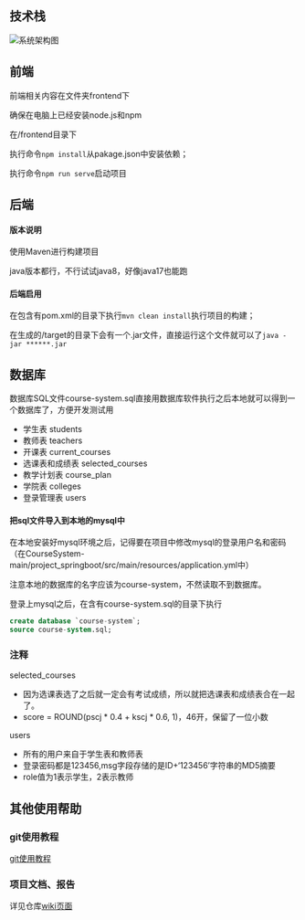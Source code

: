 ## 技术栈

![系统架构图](https://s2.loli.net/2023/11/04/6MXEqsY5A8lTzGD.png)

## 前端

前端相关内容在文件夹frontend下

确保在电脑上已经安装node.js和npm



在/frontend目录下

执行命令`npm install`从pakage.json中安装依赖；

执行命令`npm run serve`启动项目



## 后端

#### 版本说明

使用Maven进行构建项目

java版本都行，不行试试java8，好像java17也能跑



#### 后端启用

在包含有pom.xml的目录下执行`mvn clean install`执行项目的构建；

在生成的/target的目录下会有一个.jar文件，直接运行这个文件就可以了`java -jar ******.jar`



## 数据库

数据库SQL文件course-system.sql直接用数据库软件执行之后本地就可以得到一个数据库了，方便开发测试用

-   学生表 students
-   教师表 teachers
-   开课表 current_courses
-   选课表和成绩表 selected_courses
-   教学计划表 course_plan
-   学院表 colleges
-   登录管理表 users



#### 把sql文件导入到本地的mysql中

在本地安装好mysql环境之后，记得要在项目中修改mysql的登录用户名和密码（在CourseSystem-main/project_springboot/src/main/resources/application.yml中）

注意本地的数据库的名字应该为course-system，不然读取不到数据库。

登录上mysql之后，在含有course-system.sql的目录下执行

```sql
create database `course-system`;
source course-system.sql;
```



### 注释

selected_courses

-   因为选课表选了之后就一定会有考试成绩，所以就把选课表和成绩表合在一起了。
-   score = ROUND(pscj * 0.4 + kscj * 0.6, 1)，46开，保留了一位小数


users

-   所有的用户来自于学生表和教师表
-   登录密码都是123456,msg字段存储的是ID+‘123456’字符串的MD5摘要
-   role值为1表示学生，2表示教师



## 其他使用帮助

### git使用教程

[git使用教程](https://sirius1y.me/posts/notes/dev/%E6%8C%87%E5%8D%97%E5%9B%A2%E9%98%9Fgit%E5%8D%8F%E4%BD%9C/)

### 项目文档、报告

详见仓库[wiki页面](https://github.com/sirius2alpha/CourseSystem/wiki)
